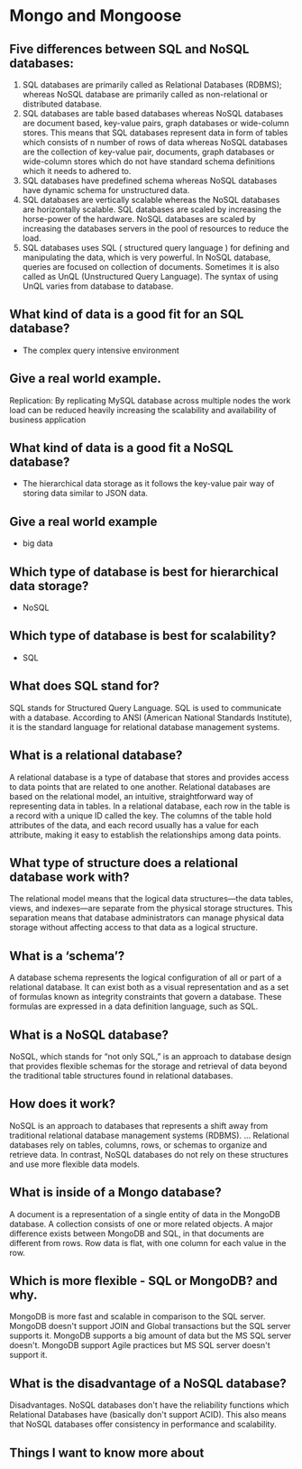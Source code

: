 # Mongo and Mongoose

## Five differences between SQL and NoSQL databases:

1. SQL databases are primarily called as Relational Databases (RDBMS); whereas NoSQL database are primarily called as non-relational or distributed database.
1. SQL databases are table based databases whereas NoSQL databases are document based, key-value pairs, graph databases or wide-column stores. This means that SQL databases represent data in form of tables which consists of n number of rows of data whereas NoSQL databases are the collection of key-value pair, documents, graph databases or wide-column stores which do not have standard schema definitions which it needs to adhered to.
1. SQL databases have predefined schema whereas NoSQL databases have dynamic schema for unstructured data.
1. SQL databases are vertically scalable whereas the NoSQL databases are horizontally scalable. SQL databases are scaled by increasing the horse-power of the hardware. NoSQL databases are scaled by increasing the databases servers in the pool of resources to reduce the load.
1. SQL databases uses SQL ( structured query language ) for defining and manipulating the data, which is very powerful. In NoSQL database, queries are focused on collection of documents. Sometimes it is also called as UnQL (Unstructured Query Language). The syntax of using UnQL varies from database to database.

## What kind of data is a good fit for an SQL database?

- The complex query intensive environment

## Give a real world example.

Replication: By replicating MySQL database across multiple nodes the work load can be reduced heavily increasing the scalability and availability of business application

## What kind of data is a good fit a NoSQL database?

- The hierarchical data storage as it follows the key-value pair way of storing data similar to JSON data.

## Give a real world example

- big data

## Which type of database is best for hierarchical data storage?

- NoSQL

## Which type of database is best for scalability?

- SQL

## What does SQL stand for?

SQL stands for Structured Query Language. SQL is used to communicate with a database. According to ANSI (American National Standards Institute), it is the standard language for relational database management systems.

## What is a relational database?

A relational database is a type of database that stores and provides access to data points that are related to one another. Relational databases are based on the relational model, an intuitive, straightforward way of representing data in tables. In a relational database, each row in the table is a record with a unique ID called the key. The columns of the table hold attributes of the data, and each record usually has a value for each attribute, making it easy to establish the relationships among data points.

## What type of structure does a relational database work with?

The relational model means that the logical data structures—the data tables, views, and indexes—are separate from the physical storage structures. This separation means that database administrators can manage physical data storage without affecting access to that data as a logical structure.

## What is a ‘schema’?

A database schema represents the logical configuration of all or part of a relational database. It can exist both as a visual representation and as a set of formulas known as integrity constraints that govern a database. These formulas are expressed in a data definition language, such as SQL.

## What is a NoSQL database?

NoSQL, which stands for “not only SQL,” is an approach to database design that provides flexible schemas for the storage and retrieval of data beyond the traditional table structures found in relational databases.

## How does it work?

NoSQL is an approach to databases that represents a shift away from traditional relational database management systems (RDBMS). ... Relational databases rely on tables, columns, rows, or schemas to organize and retrieve data. In contrast, NoSQL databases do not rely on these structures and use more flexible data models.

## What is inside of a Mongo database?

A document is a representation of a single entity of data in the MongoDB database. A collection consists of one or more related objects. A major difference exists between MongoDB and SQL, in that documents are different from rows. Row data is flat, with one column for each value in the row.

## Which is more flexible - SQL or MongoDB? and why.

MongoDB is more fast and scalable in comparison to the SQL server. MongoDB doesn't support JOIN and Global transactions but the SQL server supports it. MongoDB supports a big amount of data but the MS SQL server doesn't. MongoDB support Agile practices but MS SQL server doesn't support it.

## What is the disadvantage of a NoSQL database?

Disadvantages. NoSQL databases don't have the reliability functions which Relational Databases have (basically don't support ACID). This also means that NoSQL databases offer consistency in performance and scalability.

## Things I want to know more about

